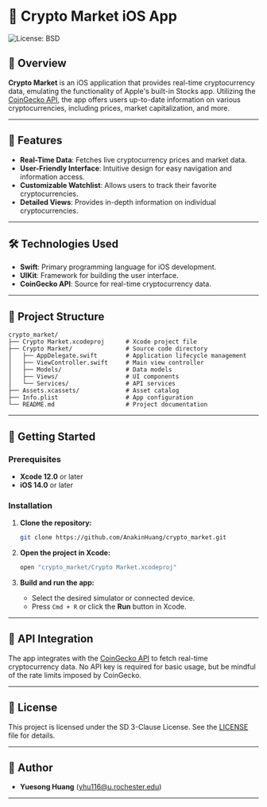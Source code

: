 # 📱 Crypto Market iOS App

![License: BSD](https://img.shields.io/badge/License-BSD%203--Clause-blue.svg)

## 🚀 Overview

**Crypto Market** is an iOS application that provides real-time cryptocurrency data, emulating the functionality of Apple's built-in Stocks app. Utilizing the [CoinGecko API](https://www.coingecko.com/en/api), the app offers users up-to-date information on various cryptocurrencies, including prices, market capitalization, and more.

---

## 🧩 Features

- **Real-Time Data**: Fetches live cryptocurrency prices and market data.
- **User-Friendly Interface**: Intuitive design for easy navigation and information access.
- **Customizable Watchlist**: Allows users to track their favorite cryptocurrencies.
- **Detailed Views**: Provides in-depth information on individual cryptocurrencies.

---

## 🛠️ Technologies Used

- **Swift**: Primary programming language for iOS development.
- **UIKit**: Framework for building the user interface.
- **CoinGecko API**: Source for real-time cryptocurrency data.

---

## 📂 Project Structure

```
crypto_market/
├── Crypto Market.xcodeproj      # Xcode project file
├── Crypto Market/               # Source code directory
│   ├── AppDelegate.swift        # Application lifecycle management
│   ├── ViewController.swift     # Main view controller
│   ├── Models/                  # Data models
│   ├── Views/                   # UI components
│   └── Services/                # API services
├── Assets.xcassets/             # Asset catalog
├── Info.plist                   # App configuration
└── README.md                    # Project documentation
```

---

## 🚀 Getting Started

### Prerequisites

- **Xcode 12.0** or later
- **iOS 14.0** or later

### Installation

1. **Clone the repository:**

   ```bash
   git clone https://github.com/AnakinHuang/crypto_market.git
   ```

2. **Open the project in Xcode:**

   ```bash
   open "crypto_market/Crypto Market.xcodeproj"
   ```

3. **Build and run the app:**

   - Select the desired simulator or connected device.
   - Press `Cmd + R` or click the **Run** button in Xcode.

---

## 🔑 API Integration

The app integrates with the [CoinGecko API](https://www.coingecko.com/en/api) to fetch real-time cryptocurrency data. No API key is required for basic usage, but be mindful of the rate limits imposed by CoinGecko.

---

## 📄 License

This project is licensed under the SD 3-Clause License. See the [LICENSE](LICENSE) file for details.

---

## 👤 Author

- **Yuesong Huang** (yhu116@u.rochester.edu)

---

